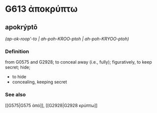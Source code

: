 # G613 ἀποκρύπτω

## apokrýptō

_(ap-ok-roop'-to | ah-poh-KROO-ptoh | ah-poh-KRYOO-ptoh)_

### Definition

from G0575 and G2928; to conceal away (i.e., fully); figuratively, to keep secret; hide; 

- to hide
- concealing, keeping secret

### See also

[[G575|G575 ἀπό]], [[G2928|G2928 κρύπτω]]
